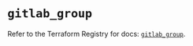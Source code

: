 # `gitlab_group`

Refer to the Terraform Registry for docs: [`gitlab_group`](https://registry.terraform.io/providers/gitlabhq/gitlab/17.7.0/docs/resources/group).
